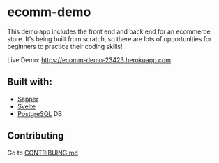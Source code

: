 # ecomm-demo
This demo app includes the front end and back end for an ecommerce store.
It's being built from scratch, so there are lots of opportunities for beginners to practice their coding skills!

Live Demo: https://ecomm-demo-23423.herokuapp.com

## Built with:
* [Sapper](https://sapper.svelte.dev)
* [Svelte](https://svelte.dev)
* [PostgreSQL](https://postgresql.org) DB
  
## Contributing
Go to [CONTRIBUING.md](CONTRIBUTING.md)

